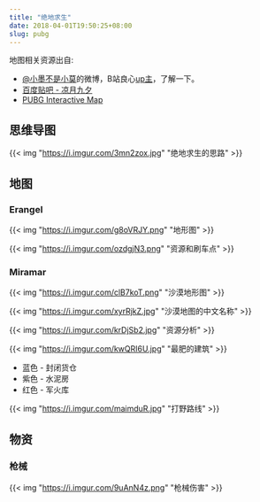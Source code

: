 ```yaml
---
title: "绝地求生"
date: 2018-04-01T19:50:25+08:00
slug: pubg
---
```


地图相关资源出自:

- [@小墨不是小莫](https://weibo.com/u/6371277452)的微博，B站良心[up主](https://space.bilibili.com/65743486#/)，了解一下。
- [百度贴吧 - 凉月九夕](http://tieba.baidu.com/p/5089592766?pn=1)
- [PUBG Interactive Map](https://pubgmap.io/)

## 思维导图

{{< img "https://i.imgur.com/3mn2zox.jpg" "绝地求生的思路" >}}

<!--more-->

## 地图

### Erangel

{{< img "https://i.imgur.com/g8oVRJY.png" "地形图" >}}

{{< img "https://i.imgur.com/ozdgjN3.png" "资源和刷车点" >}}

### Miramar

{{< img "https://i.imgur.com/clB7koT.png" "沙漠地形图" >}}

{{< img "https://i.imgur.com/xyrRjkZ.jpg" "沙漠地图的中文名称" >}}

{{< img "https://i.imgur.com/krDjSb2.jpg" "资源分析" >}}

{{< img "https://i.imgur.com/kwQRI6U.jpg" "最肥的建筑" >}}

- 蓝色 - 封闭货仓
- 紫色 - 水泥房
- 红色 - 军火库

{{< img "https://i.imgur.com/maimduR.jpg" "打野路线" >}}

## 物资

### 枪械

{{< img "https://i.imgur.com/9uAnN4z.png" "枪械伤害" >}}

